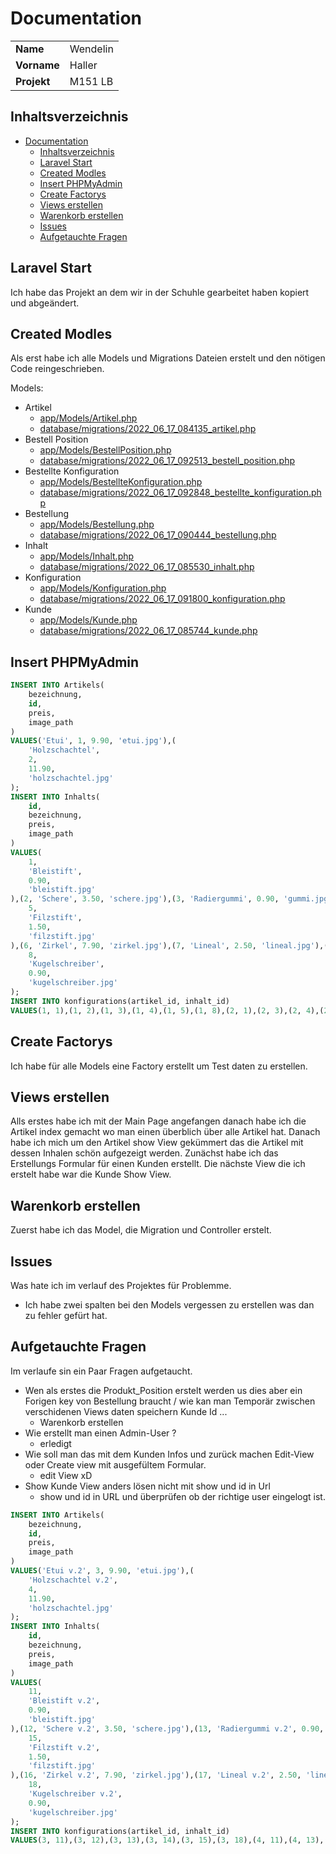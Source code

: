 # Documentation

|             |          |
| ----------- | -------- |
| **Name**    | Wendelin |
| **Vorname** | Haller   |
| **Projekt** | M151 LB  |

## Inhaltsverzeichnis
- [Documentation](#documentation)
  - [Inhaltsverzeichnis](#inhaltsverzeichnis)
  - [Laravel Start](#laravel-start)
  - [Created Modles](#created-modles)
  - [Insert PHPMyAdmin](#insert-phpmyadmin)
  - [Create Factorys](#create-factorys)
  - [Views erstellen](#views-erstellen)
  - [Warenkorb erstellen](#warenkorb-erstellen)
  - [Issues](#issues)
  - [Aufgetauchte Fragen](#aufgetauchte-fragen)


## Laravel Start
Ich habe das Projekt an dem wir in der Schuhle gearbeitet haben kopiert und abgeändert.


## Created Modles
Als erst habe ich alle Models und Migrations Dateien erstelt und den nötigen Code reingeschrieben.

Models:
- Artikel
  - [app/Models/Artikel.php](app/Models/Artikel.php)
  - [database/migrations/2022_06_17_084135_artikel.php](database/migrations/2022_06_17_084135_artikel.php)
- Bestell Position
  - [app/Models/BestellPosition.php](app/Models/BestellPosition.php)
  - [database/migrations/2022_06_17_092513_bestell_position.php](database/migrations/2022_06_17_092513_bestell_position.php)
- Bestellte Konfiguration
  - [app/Models/BestellteKonfiguration.php](app/Models/BestellteKonfiguration.php)
  - [database/migrations/2022_06_17_092848_bestellte_konfiguration.php](database/migrations/2022_06_17_092848_bestellte_konfiguration.php)
- Bestellung
  - [app/Models/Bestellung.php](app/Models/Bestellung.php)
  - [database/migrations/2022_06_17_090444_bestellung.php](database/migrations/2022_06_17_090444_bestellung.php)
- Inhalt
  - [app/Models/Inhalt.php](app/Models/Inhalt.php)
  - [database/migrations/2022_06_17_085530_inhalt.php](database/migrations/2022_06_17_085530_inhalt.php)
- Konfiguration
  - [app/Models/Konfiguration.php](app/Models/Konfiguration.php)
  - [database/migrations/2022_06_17_091800_konfiguration.php](database/migrations/2022_06_17_091800_konfiguration.php)
- Kunde
  - [app/Models/Kunde.php](app/Models/Kunde.php)
  - [database/migrations/2022_06_17_085744_kunde.php](database/migrations/2022_06_17_085744_kunde.php)


## Insert PHPMyAdmin
```sql
INSERT INTO Artikels(
    bezeichnung,
    id,
    preis,
    image_path
)
VALUES('Etui', 1, 9.90, 'etui.jpg'),(
    'Holzschachtel',
    2,
    11.90,
    'holzschachtel.jpg'
);
INSERT INTO Inhalts(
    id,
    bezeichnung,
    preis,
    image_path
)
VALUES(
    1,
    'Bleistift',
    0.90,
    'bleistift.jpg'
),(2, 'Schere', 3.50, 'schere.jpg'),(3, 'Radiergummi', 0.90, 'gummi.jpg'),(4, 'Spitzer', 5.00, 'spitzer.jpg'),(
    5,
    'Filzstift',
    1.50,
    'filzstift.jpg'
),(6, 'Zirkel', 7.90, 'zirkel.jpg'),(7, 'Lineal', 2.50, 'lineal.jpg'),(
    8,
    'Kugelschreiber',
    0.90,
    'kugelschreiber.jpg'
);
INSERT INTO konfigurations(artikel_id, inhalt_id)
VALUES(1, 1),(1, 2),(1, 3),(1, 4),(1, 5),(1, 8),(2, 1),(2, 3),(2, 4),(2, 5),(2, 6),(2, 7),(2, 8);
```

## Create Factorys
Ich habe für alle Models eine Factory erstellt um Test daten zu erstellen.


## Views erstellen
Alls erstes habe ich mit der Main Page angefangen danach habe ich die Artikel index gemacht wo man einen überblich über alle Artikel hat.
Danach habe ich mich um den Artikel show View gekümmert das die Artikel mit dessen Inhalen schön aufgezeigt werden.
Zunächst habe ich das Erstellungs Formular für einen Kunden erstellt. Die nächste View die ich erstelt habe war die Kunde Show View.


## Warenkorb erstellen
Zuerst habe ich das Model, die Migration und Controller erstelt.

## Issues
Was hate ich im verlauf des Projektes für Problemme.
- Ich habe zwei spalten bei den Models vergessen zu erstellen was dan zu fehler gefürt hat.

## Aufgetauchte Fragen
Im verlaufe sin ein Paar Fragen aufgetaucht.
- Wen als erstes die Produkt_Position erstelt werden us dies aber ein Forigen key von Bestellung braucht / wie kan man Temporär zwischen verschidenen Views daten speichern Kunde Id ...
  - Warenkorb erstellen
- Wie erstellt man einen Admin-User ?
  - erledigt
- Wie soll man das mit dem Kunden Infos und zurück machen Edit-View oder Create view mit ausgefültem Formular.
  - edit View xD
- Show Kunde View anders lösen nicht mit show und id in Url
  - show und id in URL und überprüfen ob der richtige user eingelogt ist.















```sql
INSERT INTO Artikels(
    bezeichnung,
    id,
    preis,
    image_path
)
VALUES('Etui v.2', 3, 9.90, 'etui.jpg'),(
    'Holzschachtel v.2',
    4,
    11.90,
    'holzschachtel.jpg'
);
INSERT INTO Inhalts(
    id,
    bezeichnung,
    preis,
    image_path
)
VALUES(
    11,
    'Bleistift v.2',
    0.90,
    'bleistift.jpg'
),(12, 'Schere v.2', 3.50, 'schere.jpg'),(13, 'Radiergummi v.2', 0.90, 'gummi.jpg'),(14, 'Spitzer v.2', 5.00, 'spitzer.jpg'),(
    15,
    'Filzstift v.2',
    1.50,
    'filzstift.jpg'
),(16, 'Zirkel v.2', 7.90, 'zirkel.jpg'),(17, 'Lineal v.2', 2.50, 'lineal.jpg'),(
    18,
    'Kugelschreiber v.2',
    0.90,
    'kugelschreiber.jpg'
);
INSERT INTO konfigurations(artikel_id, inhalt_id)
VALUES(3, 11),(3, 12),(3, 13),(3, 14),(3, 15),(3, 18),(4, 11),(4, 13),(4, 14),(4, 15),(4, 16),(4, 17),(4, 18);
```